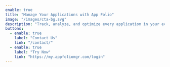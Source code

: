 ```yaml
---
enable: true
title: "Manage Your Applications with App Folio"
image: "/images/cta-bg.svg"
description: "Track, analyze, and optimize every application in your ecosystem. App Folio empowers you with smart insights, role-based access, and real-time visibility to ensure your tech stack stays efficient, secure, and aligned with business goals."
buttons:
  - enable: true
    label: "Contact Us"
    link: "/contact/"
  - enable: true
    label: "Try Now"
    link: "https://my.appfoliomgr.com/login"
---
```

